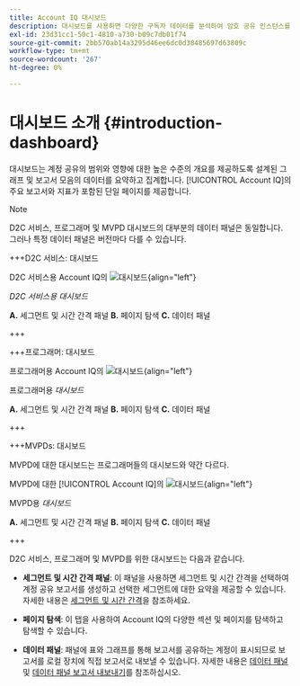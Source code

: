 ```yaml
---
title: Account IQ 대시보드
description: 대시보드를 사용하면 다양한 구독자 데이터를 분석하여 암호 공유 인스턴스를 정확하게 파악할 수 있습니다.
exl-id: 23d31cc1-50c1-4810-a730-b09c7db01f74
source-git-commit: 2bb570ab14a3295d46ee6dc0d38485697d63809c
workflow-type: tm+mt
source-wordcount: '267'
ht-degree: 0%

---
```


# 대시보드 소개 {#introduction-dashboard}

대시보드는 계정 공유의 범위와 영향에 대한 높은 수준의 개요를 제공하도록 설계된 그래프 및 보고서 모음의 데이터를 요약하고 집계합니다. [!UICONTROL Account IQ]의 주요 보고서와 지표가 포함된 단일 페이지를 제공합니다.

>[!NOTE]
>
>D2C 서비스, 프로그래머 및 MVPD 대시보드의 대부분의 데이터 패널은 동일합니다. 그러나 특정 데이터 패널은 버전마다 다를 수 있습니다.

+++D2C 서비스: 대시보드

D2C 서비스용 Account IQ의 ![대시보드](assets/dashboard-d2c.png){align="left"}


*D2C 서비스용 대시보드*

**A.** 세그먼트 및 시간 간격 패널 **B.** 페이지 탐색 **C.** 데이터 패널

+++

+++프로그래머: 대시보드

프로그래머용 Account IQ의 ![대시보드](assets/dashboard-programr.png){align="left"}


프로그래머용 *대시보드*

**A.** 세그먼트 및 시간 간격 패널 **B.** 페이지 탐색 **C.** 데이터 패널

+++

+++MVPDs: 대시보드

MVPD에 대한 대시보드는 프로그래머들의 대시보드와 약간 다르다.

MVPD에 대한 [!UICONTROL Account IQ]의 ![대시보드](assets/dashboard-mvpd.png){align="left"}

MVPD용 *대시보드*

**A.** 세그먼트 및 시간 간격 패널 **B.** 페이지 탐색 **C.** 데이터 패널

+++

D2C 서비스, 프로그래머 및 MVPD를 위한 대시보드는 다음과 같습니다.

* **세그먼트 및 시간 간격 패널**: 이 패널을 사용하면 세그먼트 및 시간 간격을 선택하여 계정 공유 보고서를 생성하고 선택한 세그먼트에 대한 요약을 제공할 수 있습니다. 자세한 내용은 [세그먼트 및 시간 간격](/help/accountiq/segments-timeinterval.md)을 참조하세요.

* **페이지 탐색**: 이 탭을 사용하여 Account IQ의 다양한 섹션 및 페이지를 탐색하고 탐색할 수 있습니다.

* **데이터 패널**: 패널에 표와 그래프를 통해 보고서를 공유하는 계정이 표시되므로 보고서를 로컬 장치에 직접 보고서로 내보낼 수 있습니다. 자세한 내용은 [데이터 패널](/help/accountiq/data-panels.md) 및 [데이터 패널 보고서 내보내기](/help/accountiq/export-reports.md)를 참조하십시오.
